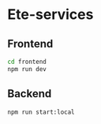 # Ete-services

## Frontend

```sh
cd frontend
npm run dev
```

## Backend

```sh
npm run start:local
```
